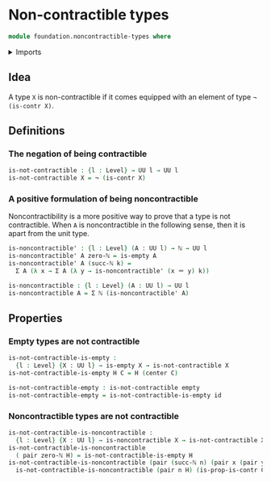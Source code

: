 # Non-contractible types

```agda
module foundation.noncontractible-types where
```

<details><summary>Imports</summary>

```agda
open import elementary-number-theory.natural-numbers

open import foundation-core.contractible-types
open import foundation-core.dependent-pair-types
open import foundation-core.empty-types
open import foundation-core.functions
open import foundation-core.identity-types
open import foundation-core.negation
open import foundation-core.universe-levels
```

</details>

## Idea

A type `X` is non-contractible if it comes equipped with an element of type `¬ (is-contr X)`.

## Definitions

### The negation of being contractible

```agda
is-not-contractible : {l : Level} → UU l → UU l
is-not-contractible X = ¬ (is-contr X)
```

### A positive formulation of being noncontractible

Noncontractibility is a more positive way to prove that a type is not contractible. When `A` is noncontractible in the following sense, then it is apart from the unit type.

```agda
is-noncontractible' : {l : Level} (A : UU l) → ℕ → UU l
is-noncontractible' A zero-ℕ = is-empty A
is-noncontractible' A (succ-ℕ k) =
  Σ A (λ x → Σ A (λ y → is-noncontractible' (x ＝ y) k))

is-noncontractible : {l : Level} (A : UU l) → UU l
is-noncontractible A = Σ ℕ (is-noncontractible' A)
```

## Properties

### Empty types are not contractible

```agda
is-not-contractible-is-empty :
  {l : Level} {X : UU l} → is-empty X → is-not-contractible X
is-not-contractible-is-empty H C = H (center C)

is-not-contractible-empty : is-not-contractible empty
is-not-contractible-empty = is-not-contractible-is-empty id
```

### Noncontractible types are not contractible

```agda
is-not-contractible-is-noncontractible :
  {l : Level} {X : UU l} → is-noncontractible X → is-not-contractible X
is-not-contractible-is-noncontractible
  ( pair zero-ℕ H) = is-not-contractible-is-empty H
is-not-contractible-is-noncontractible (pair (succ-ℕ n) (pair x (pair y H))) C =
  is-not-contractible-is-noncontractible (pair n H) (is-prop-is-contr C x y)
```

